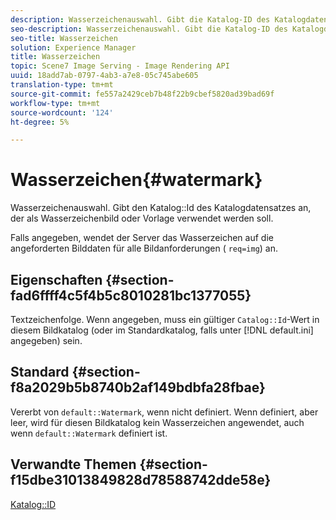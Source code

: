 ```yaml
---
description: Wasserzeichenauswahl. Gibt die Katalog-ID des Katalogdatensatzes an, der als Wasserzeichenbild oder Vorlage verwendet werden soll.
seo-description: Wasserzeichenauswahl. Gibt die Katalog-ID des Katalogdatensatzes an, der als Wasserzeichenbild oder Vorlage verwendet werden soll.
seo-title: Wasserzeichen
solution: Experience Manager
title: Wasserzeichen
topic: Scene7 Image Serving - Image Rendering API
uuid: 18add7ab-0797-4ab3-a7e8-05c745abe605
translation-type: tm+mt
source-git-commit: fe557a2429ceb7b48f22b9cbef5820ad39bad69f
workflow-type: tm+mt
source-wordcount: '124'
ht-degree: 5%

---
```



# Wasserzeichen{#watermark}

Wasserzeichenauswahl. Gibt den Katalog::Id des Katalogdatensatzes an, der als Wasserzeichenbild oder Vorlage verwendet werden soll.

Falls angegeben, wendet der Server das Wasserzeichen auf die angeforderten Bilddaten für alle Bildanforderungen ( `req=img`) an.

## Eigenschaften {#section-fad6ffff4c5f4b5c8010281bc1377055}

Textzeichenfolge. Wenn angegeben, muss ein gültiger `Catalog::Id`-Wert in diesem Bildkatalog (oder im Standardkatalog, falls unter [!DNL default.ini] angegeben) sein.

## Standard {#section-f8a2029b5b8740b2af149bdbfa28fbae}

Vererbt von `default::Watermark`, wenn nicht definiert. Wenn definiert, aber leer, wird für diesen Bildkatalog kein Wasserzeichen angewendet, auch wenn `default::Watermark` definiert ist.

## Verwandte Themen {#section-f15dbe31013849828d78588742dde58e}

[Katalog::ID](/help/aem-is-ir-api/is-api/image-catalog/image-serving-api-ref/c-image-catalog-reference/c-image-svg-data-reference/c-image-data-reference/r-id-cat.md)
